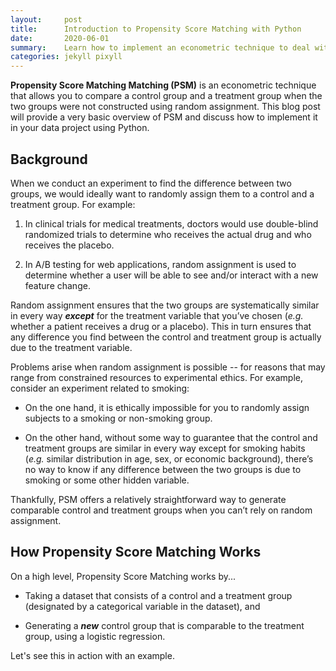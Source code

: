 ```yaml
---
layout:     post
title:      Introduction to Propensity Score Matching with Python
date:       2020-06-01
summary:    Learn how to implement an econometric technique to deal with observational data.
categories: jekyll pixyll
---
```


**Propensity Score Matching Matching (PSM)** is an econometric technique that allows you to compare a control group and a treatment group when the two groups were not constructed using random assignment. This blog post will provide a very basic overview of PSM and discuss how to implement it in your data project using Python.

## Background

When we conduct an experiment to find the difference between two groups, we would ideally want to randomly assign them to a control and a treatment group. For example:

1. In clinical trials for medical treatments, doctors would use double-blind randomized trials to determine who receives the actual drug and who receives the placebo.

1. In A/B testing for web applications, random assignment is used to determine whether a user will be able to see and/or interact with a new feature change.

Random assignment ensures that the two groups are systematically similar in every way _**except**_ for the treatment variable that you’ve chosen (_e.g._ whether a patient receives a drug or a placebo). This in turn ensures that any difference you find between the control and treatment group is actually due to the treatment variable.

Problems arise when random assignment is possible -- for reasons that may range from constrained resources to experimental ethics. For example, consider an experiment related to smoking:

* On the one hand, it is ethically impossible for you to randomly assign subjects to a smoking or non-smoking group.

* On the other hand, without some way to guarantee that the control and treatment groups are similar in every way except for smoking habits (_e.g._ similar distribution in age, sex, or economic background), there’s no way to know if any difference between the two groups is due to smoking or some other hidden variable.

Thankfully, PSM offers a relatively straightforward way to generate comparable control and treatment groups when you can’t rely on random assignment.

## How Propensity Score Matching Works

On a high level, Propensity Score Matching works by...

* Taking a dataset that consists of a control and a treatment group (designated by a categorical variable in the dataset), and

* Generating a _**new**_ control group that is comparable to the treatment group, using a logistic regression.

Let's see this in action with an example.
